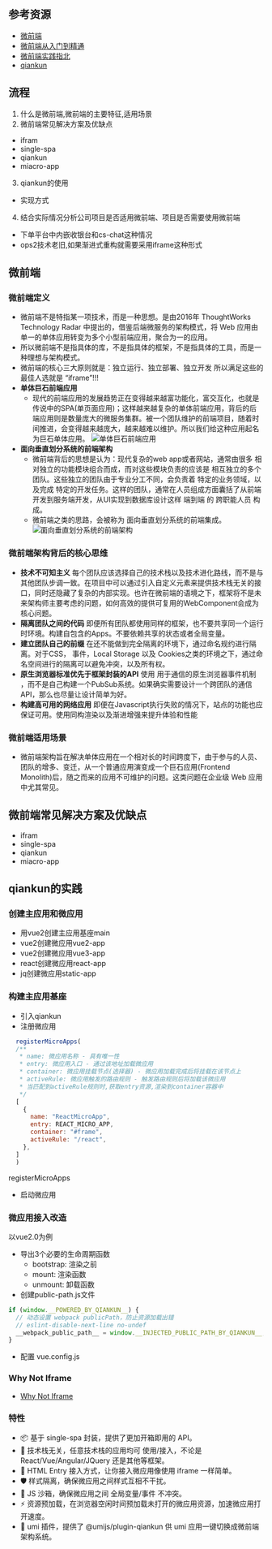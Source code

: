 ## 参考资源
- [微前端](https://swearer23.github.io/micro-frontends/)
- [微前端从入门到精通](https://juejin.cn/column/7117245118465179661)
- [微前端实践指北](https://juejin.cn/post/7069566144750813197)
- [qiankun](https://qiankun.umijs.org/zh/guide)
## 流程
1. 什么是微前端,微前端的主要特征,适用场景
2. 微前端常见解决方案及优缺点
  - ifram
  - single-spa
  - qiankun
  - miacro-app
3. qiankun的使用
  - 实现方式
4. 结合实际情况分析公司项目是否适用微前端、项目是否需要使用微前端
  - 下单平台中内嵌收银台和cs-chat这种情况
  - ops2技术老旧,如果渐进式重构就需要采用iframe这种形式
## 微前端
### 微前端定义
  - 微前端不是特指某一项技术，而是一种思想。是由2016年 ThoughtWorks Technology Radar 中提出的，借鉴后端微服务的架构模式，将 Web 应用由单一的单体应用转变为多个小型前端应用，聚合为一的应用。
  - 所以微前端不是指具体的库，不是指具体的框架，不是指具体的工具，而是一种理想与架构模式。
  - 微前端的核心三大原则就是：独立运行、独立部署、独立开发 所以满足这些的最佳人选就是 “iframe”!!!
- **单体巨石前端应用**
  - 现代的前端应用的发展趋势正在变得越来越富功能化，富交互化，也就是传说中的SPA(单页面应用)；这样越来越复杂的单体前端应用，背后的后端应用则是数量庞大的微服务集群。被一个团队维护的前端项目，随着时间推进，会变得越来越庞大，越来越难以维护。所以我们给这种应用起名为巨石单体应用。
  ![单体巨石前端应用](https://swearer23.github.io/micro-frontends/ressources/diagrams/organisational/monolith-frontback-microservices.png)
- **面向垂直划分系统的前端架构**
  - 微前端背后的思想是认为：现代复杂的web app或者网站，通常由很多 相对独立的功能模块组合而成，而对这些模块负责的应该是 相互独立的多个团队。这些独立的团队由于专业分工不同，会负责着 特定的业务领域，以及完成 特定的开发任务。这样的团队，通常在人员组成方面囊括了从前端开发到服务端开发，从UI实现到数据库设计这样 端到端 的 跨职能人员 构成。
  - 微前端之类的思路，会被称为 面向垂直划分系统的前端集成。
  ![面向垂直划分系统的前端架构](https://swearer23.github.io/micro-frontends/ressources/diagrams/organisational/verticals-headline.png)
### 微前端架构背后的核心思维
- **技术不可知主义**
  每个团队应该选择自己的技术栈以及技术进化路线，而不是与其他团队步调一致。在项目中可以通过引入自定义元素来提供技术栈无关的接口，同时还隐藏了复杂的内部实现。也许在微前端的语境之下，框架将不是未来架构师主要考虑的问题，如何高效的提供可复用的WebComponent会成为核心问题。
- **隔离团队之间的代码**
  即便所有团队都使用同样的框架，也不要共享同一个运行时环境。构建自包含的Apps。不要依赖共享的状态或者全局变量。
- **建立团队自己的前缀**
  在还不能做到完全隔离的环境下，通过命名规约进行隔离。对于CSS， 事件，Local Storage 以及 Cookies之类的环境之下，通过命名空间进行的隔离可以避免冲突，以及所有权。
- **原生浏览器标准优先于框架封装的API**
  使用 用于通信的原生浏览器事件机制 ，而不是自己构建一个PubSub系统。如果确实需要设计一个跨团队的通信API，那么也尽量让设计简单为好。
- **构建高可用的网络应用**
  即便在Javascript执行失败的情况下，站点的功能也应保证可用。使用同构渲染以及渐进增强来提升体验和性能
### 微前端适用场景
- 微前端架构旨在解决单体应用在一个相对长的时间跨度下，由于参与的人员、团队的增多、变迁，从一个普通应用演变成一个巨石应用(Frontend Monolith)后，随之而来的应用不可维护的问题。这类问题在企业级 Web 应用中尤其常见。

## 微前端常见解决方案及优缺点
- ifram
- single-spa
- qiankun
- miacro-app

## qiankun的实践
### 创建主应用和微应用
- 用vue2创建主应用基座main
- vue2创建微应用vue2-app
- vue2创建微应用vue3-app
- react创建微应用react-app
- jq创建微应用static-app
### 构建主应用基座
- 引入qiankun
- 注册微应用
```javascript
  registerMicroApps(
  /**
   * name: 微应用名称 - 具有唯一性
   * entry: 微应用入口 - 通过该地址加载微应用
   * container: 微应用挂载节点(选择器) - 微应用加载完成后将挂载在该节点上
   * activeRule: 微应用触发的路由规则 - 触发路由规则后将加载该微应用
   * 当匹配到activeRule规则时,获取entry资源,渲染到container容器中
   */
  [
    {
      name: "ReactMicroApp",
      entry: REACT_MICRO_APP,
      container: "#frame",
      activeRule: "/react",
    },
  ]
  )
```
registerMicroApps
- 启动微应用
### 微应用接入改造
以vue2.0为例
- 导出3个必要的生命周期函数
  - bootstrap: 渲染之前
  - mount: 渲染函数
  - unmount: 卸载函数
- 创建public-path.js文件
```javascript
if (window.__POWERED_BY_QIANKUN__) {
  // 动态设置 webpack publicPath，防止资源加载出错
  // eslint-disable-next-line no-undef
  __webpack_public_path__ = window.__INJECTED_PUBLIC_PATH_BY_QIANKUN__;
}
```
- 配置 vue.config.js



### Why Not Iframe
- [Why Not Iframe](https://www.yuque.com/kuitos/gky7yw/gesexv)
### 特性
- 📦 基于 single-spa 封装，提供了更加开箱即用的 API。
- 📱 技术栈无关，任意技术栈的应用均可 使用/接入，不论是 React/Vue/Angular/JQuery 还是其他等框架。
- 💪 HTML Entry 接入方式，让你接入微应用像使用 iframe 一样简单。
- 🛡​ 样式隔离，确保微应用之间样式互相不干扰。
- 🧳 JS 沙箱，确保微应用之间 全局变量/事件 不冲突。
- ⚡️ 资源预加载，在浏览器空闲时间预加载未打开的微应用资源，加速微应用打开速度。
- 🔌 umi 插件，提供了 @umijs/plugin-qiankun 供 umi 应用一键切换成微前端架构系统。

